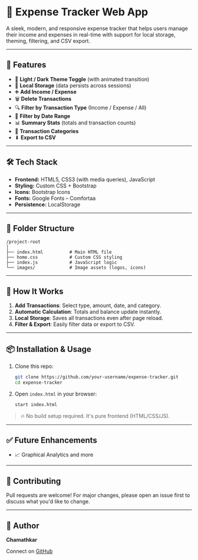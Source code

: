# 💸 Expense Tracker Web App

A sleek, modern, and responsive expense tracker that helps users manage their income and expenses in real-time with support for local storage, theming, filtering, and CSV export.

---

## 🚀 Features

- 🎨 **Light / Dark Theme Toggle** (with animated transition)
- 💾 **Local Storage** (data persists across sessions)
- ➕ **Add Income / Expense**
- 🗑️ **Delete Transactions**
- 🔍 **Filter by Transaction Type** (Income / Expense / All)
- 📅 **Filter by Date Range**
- 📊 **Summary Stats** (totals and transaction counts)
- 🧾 **Transaction Categories**
- ⬇ **Export to CSV**

---

## 🛠️ Tech Stack

- **Frontend:** HTML5, CSS3 (with media queries), JavaScript
- **Styling:** Custom CSS + Bootstrap
- **Icons:** Bootstrap Icons
- **Fonts:** Google Fonts – Comfortaa
- **Persistence:** LocalStorage

---

## 📁 Folder Structure

```
/project-root
│
├── index.html          # Main HTML file
├── home.css            # Custom CSS styling
├── index.js            # JavaScript logic
└── images/             # Image assets (logos, icons)
```

---

## 🧠 How It Works

1. **Add Transactions**: Select type, amount, date, and category.
2. **Automatic Calculation**: Totals and balance update instantly.
3. **Local Storage**: Saves all transactions even after page reload.
4. **Filter & Export**: Easily filter data or export to CSV.

---

## 📦 Installation & Usage

1. Clone this repo:
   ```bash
   git clone https://github.com/your-username/expense-tracker.git
   cd expense-tracker
   ```

2. Open `index.html` in your browser:
   ```bash
   start index.html
   ```

> 🔥 No build setup required. It's pure frontend (HTML/CSS/JS).

---

## ✅ Future Enhancements

- 📈 Graphical Analytics and more

---

## 🤝 Contributing

Pull requests are welcome! For major changes, please open an issue first to discuss what you'd like to change.

---

## 💬 Author

**Chamathkar**

Connect on [GitHub](https://github.com/chamathkar)  
